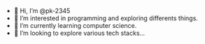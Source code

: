 - 👋 Hi, I’m @pk-2345
- 👀 I’m interested in programming and exploring differents things.
- 🌱 I’m currently learning computer science.
- 💞️ I’m looking to explore various tech stacks...


<!---
pk-2345/pk-2345 is a ✨ special ✨ repository because its `README.md` (this file) appears on your GitHub profile.
You can click the Preview link to take a look at your changes.
--->
